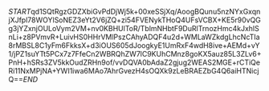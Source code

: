 $START$qd1SQtRgzGDZXbiGvPdDjWj5k+00xeSSjXq/AoogBQunu5nzNYxGxqnjXJfpl78WOYlSoNEZ3eYt2V6jZQ+zi54FVENykTHoQ4UFsVCBX+KE5r90vQGg3jYZxnjOULoVym2VM+nv0KBHUlToR/TblmNHbtF9DuRlTrnozHmc4kJxhlSnLi+z8PVmvR+LuivHS0HHrVMlPszCAhyADQF4u2d+WMLaWZkdgLhcNcTIa8rMBSL8C1yFm6FkksX+d3iOUS605dJoogkyE1UmRxF4wdH8ive+AEMd+vY1/jPZ1suYTt5PCx7z7FfeCn2WBRQhZW7lC9KUhCMnz8goKX5auz85L3ZLv6+PnH+hSRs3ZV5kkOudZRHn9of/vvDQVA0bAdaZ2gjug2WEAS2MGE+rCTiQeRi11NxMPjNA+YWI1iwa6MAo7AhrGvezH4sOQXk9zLeBRAEZbG4Q6aiHTNicjQ==$END$